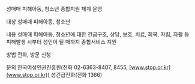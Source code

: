 성매매 피해아동, 청소년 종합지원 체계 운영

대상
 성매매 피해아동, 청소년

내용
 성매매 피해아동, 청소년에 대한 긴급구조, 상담, 보호, 치료, 회복, 자립, 자활 등 피해발생 시부터 성인이 될 때까지 종합서비스 지원

방법
 전화, 방문 신청

문의
 한국여성인권진흥원(전화 02-6363-8407, 8455, [www.stop.or.kr](www.stop.or.kr))
 성긴급전화(전화 1366)
